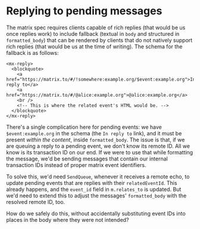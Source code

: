 # Replying to pending messages
The matrix spec requires clients capable of rich replies (that would be us once replies work) to include fallback (textual in `body` and structured in `formatted_body`) that can be rendered
by clients that do not natively support rich replies (that would be us at the time of writing). The schema for the fallback is as follows:

```
<mx-reply>
  <blockquote>
    <a href="https://matrix.to/#/!somewhere:example.org/$event:example.org">In reply to</a>
    <a href="https://matrix.to/#/@alice:example.org">@alice:example.org</a>
    <br />
    <!-- This is where the related event's HTML would be. -->
  </blockquote>
</mx-reply>
```

There's a single complication here for pending events: we have `$event:example.org` in the schema (the `In reply to` link), and it must
be present _within the content_, inside `formatted_body`. The issue is that, if we are queuing a reply to a pending event,
we don't know its remote ID. All we know is its transaction ID on our end. If we were to use that while formatting the message,
we'd be sending messages that contain our internal transaction IDs instead of proper matrix event identifiers.

To solve this, we'd need `SendQueue`, whenever it receives a remote echo, to update pending events that are replies with their
`relatedEventId`. This already happens, and the `event_id` field in `m.relates_to` is updated. But we'd need to extend this
to adjust the messages' `formatted_body` with the resolved remote ID, too.

How do we safely do this, without accidentally substituting event IDs into places in the body where they were not intended?
